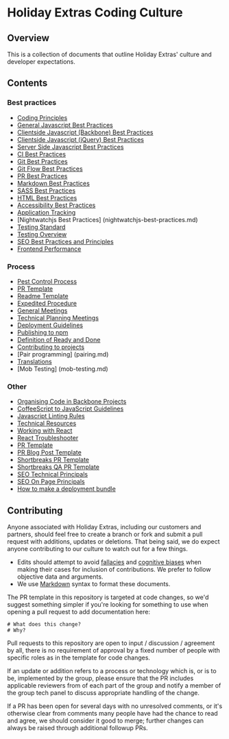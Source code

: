 # Holiday Extras Coding Culture

## Overview

This is a collection of documents that outline Holiday Extras' culture and developer expectations.

## Contents

### Best practices

 * [Coding Principles](coding-principles.md)
 * [General Javascript Best Practices](general-javascript-best-practices.md)
 * [Clientside Javascript (Backbone) Best Practices](clientside-javascript-best-practices.md)
 * [Clientside Javascript (jQuery) Best Practices](clientside-jquery-best-practices.md)
 * [Server Side Javascript Best Practices](serverside-javascript-best-practices.md)
 * [CI Best Practices](ci-best-practices.md)
 * [Git Best Practices](git-best-practices.md)
 * [Git Flow Best Practices](gitflow.md)
 * [PR Best Practices](pr-best-practices.md)
 * [Markdown Best Practices](markdown-best-practices.md)
 * [SASS Best Practices](SASS-best-practices.md)
 * [HTML Best Practices](html-best-practices.md)
 * [Accessibility Best Practices](accessibility-best-practices.md)
 * [Application Tracking](application-tracking.md)
 * [Nightwatchjs Best Practices] (nightwatchjs-best-practices.md)
 * [Testing Standard](testing-standard.md)
 * [Testing Overview](testing-overview.md)
 * [SEO Best Practices and Principles](seo/README.md)
 * [Frontend Performance](front-end-performance.md)

### Process

 * [Pest Control Process](pest-control-process.md)
 * [PR Template](pr-template.md)
 * [Readme Template](readme-template.md)
 * [Expedited Procedure](expedited-procedure.md)
 * [General Meetings](general-meetings.md)
 * [Technical Planning Meetings](technical-planning-meeting.md)
 * [Deployment Guidelines](deployment-guidelines.md)
 * [Publishing to npm](publishing-to-npm.md)
 * [Definition of Ready and Done](definition-of-ready-and-done.md)
 * [Contributing to projects](CONTRIBUTING.md)
 * [Pair programming] (pairing.md)
 * [Translations](translations.md)
 * [Mob Testing] (mob-testing.md)

### Other

 * [Organising Code in Backbone Projects](organising-code-backbone-projects.md)
 * [CoffeeScript to JavaScript Guidelines](coffeescript-to-javascript-guidelines.md)
 * [Javascript Linting Rules](javascript-linting-rules.md)
 * [Technical Resources](technical-resources.md)
 * [Working with React](working-with-react.md)
 * [React Troubleshooter](react-troubleshooter.md)
 * [PR Template](pr-template.md)
 * [PR Blog Post Template](pr-template-blogpost.md)
 * [Shortbreaks PR Template](shortbreaks/pr-template.md)
 * [Shortbreaks QA PR Template](shortbreaks/pr-qa-template.md)
 * [SEO Technical Principals](seo/technical-seo.md)
 * [SEO On Page Principals](seo/on-page-seo.md)
 * [How to make a deployment bundle](deployment-bundle-steps.md)

## Contributing

Anyone associated with Holiday Extras, including our customers and partners, should feel free to create a branch or fork and submit a pull request with additions, updates or deletions. That being said, we do expect anyone contributing to our culture to watch out for a few things.

* Edits should attempt to avoid [fallacies](http://en.wikipedia.org/wiki/List_of_fallacies) and [cognitive biases](http://en.wikipedia.org/wiki/List_of_cognitive_biases) when making their cases for inclusion of contributions. We prefer to follow objective data and arguments.
* We use [Markdown](http://daringfireball.net/projects/markdown/syntax) syntax to format these documents.

The PR template in this repository is targeted at code changes, so we'd suggest something simpler if you're looking for something to use when opening a pull request to add documentation here:

```
# What does this change?
# Why?
```

Pull requests to this repository are open to input / discussion / agreement by all, there is no requirement of approval by a fixed number of people with specific roles as in the template for code changes.

If an update or addition refers to a process or technology which is, or is to be, implemented by the group, please ensure that the PR includes applicable reviewers from of each part of the group and notify a member of the group tech panel to discuss appropriate handling of the change.

If a PR has been open for several days with no unresolved comments, or it's otherwise clear from comments many people have had the chance to read and agree, we should consider it good to merge; further changes can always be raised through additional followup PRs.
